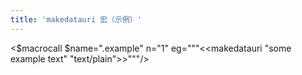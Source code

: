 ```yaml
---
title: 'makedatauri 宏（示例）'
---
```


<$macrocall $name=".example" n="1" eg="""<<makedatauri "some example text" "text/plain">>"""/>
